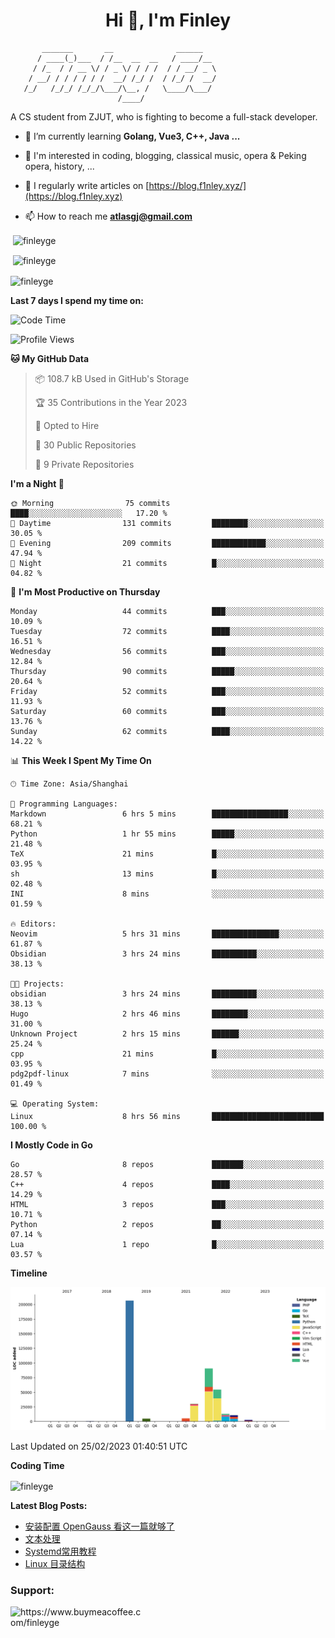 <h1 align="center">Hi 👋, I'm Finley</h1>

```text
       _______       __              ______   
      / ____(_)___  / /__  __  __   / ____/__ 
     / /_  / / __ \/ / _ \/ / / /  / / __/ _ \
    / __/ / / / / / /  __/ /_/ /  / /_/ /  __/
   /_/   /_/_/ /_/_/\___/\__, /   \____/\___/
                        /____/                
```

<p align="left">

A CS student from ZJUT,
who is fighting to become a full-stack developer.

</p>

<p align="left">

- 🌱 I’m currently learning **Golang, Vue3, C++, Java ...**

- 🧠 I'm interested in coding, blogging, classical music, opera & Peking opera, history, ...

- 📝 I regularly write articles on [https://blog.f1nley.xyz/](https://blog.f1nley.xyz)

- 📫 How to reach me **atlasgj@gmail.com**

</p>

<p>&nbsp;<img align="center" src="https://github-readme-stats.vercel.app/api/top-langs/?username=finleyge&show_icons=true&locale=en&hide=javascript,html,tex" alt="finleyge" /></p>

<p>&nbsp;<img align="center" src="https://github-readme-stats.vercel.app/api?username=finleyge&show_icons=true&locale=en" alt="finleyge" /></p>

<p><img align="center" src="https://github-readme-streak-stats.herokuapp.com/?user=finleyge&" alt="finleyge" /></p>

**Last 7 days I spend my time on:**

<!--START_SECTION:waka-->
![Code Time](http://img.shields.io/badge/Code%20Time-463%20hrs%2026%20mins-blue)

![Profile Views](http://img.shields.io/badge/Profile%20Views-68-blue)

**🐱 My GitHub Data** 

> 📦 108.7 kB Used in GitHub's Storage 
 > 
> 🏆 35 Contributions in the Year 2023
 > 
> 💼 Opted to Hire
 > 
> 📜 30 Public Repositories 
 > 
> 🔑 9 Private Repositories 
 > 
**I'm a Night 🦉** 

```text
🌞 Morning                75 commits          ████░░░░░░░░░░░░░░░░░░░░░   17.20 % 
🌆 Daytime                131 commits         ████████░░░░░░░░░░░░░░░░░   30.05 % 
🌃 Evening                209 commits         ████████████░░░░░░░░░░░░░   47.94 % 
🌙 Night                  21 commits          █░░░░░░░░░░░░░░░░░░░░░░░░   04.82 % 
```
📅 **I'm Most Productive on Thursday** 

```text
Monday                   44 commits          ███░░░░░░░░░░░░░░░░░░░░░░   10.09 % 
Tuesday                  72 commits          ████░░░░░░░░░░░░░░░░░░░░░   16.51 % 
Wednesday                56 commits          ███░░░░░░░░░░░░░░░░░░░░░░   12.84 % 
Thursday                 90 commits          █████░░░░░░░░░░░░░░░░░░░░   20.64 % 
Friday                   52 commits          ███░░░░░░░░░░░░░░░░░░░░░░   11.93 % 
Saturday                 60 commits          ███░░░░░░░░░░░░░░░░░░░░░░   13.76 % 
Sunday                   62 commits          ████░░░░░░░░░░░░░░░░░░░░░   14.22 % 
```


📊 **This Week I Spent My Time On** 

```text
🕑︎ Time Zone: Asia/Shanghai

💬 Programming Languages: 
Markdown                 6 hrs 5 mins        █████████████████░░░░░░░░   68.21 % 
Python                   1 hr 55 mins        █████░░░░░░░░░░░░░░░░░░░░   21.48 % 
TeX                      21 mins             █░░░░░░░░░░░░░░░░░░░░░░░░   03.95 % 
sh                       13 mins             █░░░░░░░░░░░░░░░░░░░░░░░░   02.48 % 
INI                      8 mins              ░░░░░░░░░░░░░░░░░░░░░░░░░   01.59 % 

🔥 Editors: 
Neovim                   5 hrs 31 mins       ███████████████░░░░░░░░░░   61.87 % 
Obsidian                 3 hrs 24 mins       ██████████░░░░░░░░░░░░░░░   38.13 % 

🐱‍💻 Projects: 
obsidian                 3 hrs 24 mins       ██████████░░░░░░░░░░░░░░░   38.13 % 
Hugo                     2 hrs 46 mins       ████████░░░░░░░░░░░░░░░░░   31.00 % 
Unknown Project          2 hrs 15 mins       ██████░░░░░░░░░░░░░░░░░░░   25.24 % 
cpp                      21 mins             █░░░░░░░░░░░░░░░░░░░░░░░░   03.95 % 
pdg2pdf-linux            7 mins              ░░░░░░░░░░░░░░░░░░░░░░░░░   01.49 % 

💻 Operating System: 
Linux                    8 hrs 56 mins       █████████████████████████   100.00 % 
```

**I Mostly Code in Go** 

```text
Go                       8 repos             ███████░░░░░░░░░░░░░░░░░░   28.57 % 
C++                      4 repos             ████░░░░░░░░░░░░░░░░░░░░░   14.29 % 
HTML                     3 repos             ███░░░░░░░░░░░░░░░░░░░░░░   10.71 % 
Python                   2 repos             ██░░░░░░░░░░░░░░░░░░░░░░░   07.14 % 
Lua                      1 repo              █░░░░░░░░░░░░░░░░░░░░░░░░   03.57 % 
```



**Timeline**

![Lines of Code chart](https://raw.githubusercontent.com/FinleyGe/FinleyGe/main/assets/bar_graph.png)


 Last Updated on 25/02/2023 01:40:51 UTC
<!--END_SECTION:waka-->
**Coding Time**
<p>
       <img align="center" src="https://wakatime.com/share/@1f267603-cf28-47c9-a32c-2753500710e7/96d852e9-5832-42ff-acaa-a48a5371ba9d.svg" alt="finleyge" />
</p>

</p>


**Latest Blog Posts:**

<!-- BLOG-POST-LIST:START -->
- [安装配置 OpenGauss 看这一篇就够了](https://blog.f1nley.xyz/post/linux/config_opengauss_full_edition/)
- [文本处理](https://blog.f1nley.xyz/post/linux/text-process/)
- [Systemd常用教程](https://blog.f1nley.xyz/post/linux/systemd/)
- [Linux 目录结构](https://blog.f1nley.xyz/post/linux/linux-directory/)
<!-- BLOG-POST-LIST:END -->

<h3 align="left">Support:</h3>

<p align="left">

<a href="https://www.buymeacoffee.com/finleyge"> <img align="left" src="https://cdn.buymeacoffee.com/buttons/v2/default-yellow.png" height="50" width="210" alt="https://www.buymeacoffee.com/finleyge" />

</a>
</p>
